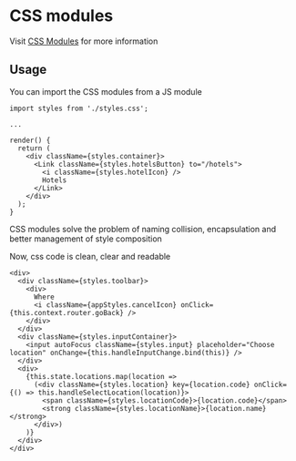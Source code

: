 # CSS modules

Visit [CSS Modules](https://github.com/css-modules/css-modules) for more information

## Usage

You can import the CSS modules from a JS module

```JS
import styles from './styles.css';

...

render() {
  return (
    <div className={styles.container}>
      <Link className={styles.hotelsButton} to="/hotels">
        <i className={styles.hotelIcon} />
        Hotels
      </Link>
    </div>
  );
}
```

CSS modules solve the problem of naming collision, encapsulation and better management of style composition  
  
Now, css code is clean, clear and readable

```JSX
<div>
  <div className={styles.toolbar}>
    <div>
      Where
      <i className={appStyles.cancelIcon} onClick={this.context.router.goBack} />
    </div>
  </div>
  <div className={styles.inputContainer}>
    <input autoFocus className={styles.input} placeholder="Choose location" onChange={this.handleInputChange.bind(this)} />
  </div>
  <div>
    {this.state.locations.map(location =>
      (<div className={styles.location} key={location.code} onClick={() => this.handleSelectLocation(location)}>
        <span className={styles.locationCode}>{location.code}</span>
        <strong className={styles.locationName}>{location.name}</strong>
      </div>)
    )}
  </div>
</div>
```
